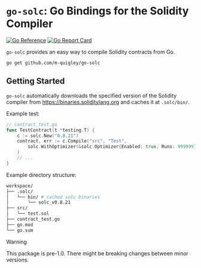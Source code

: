 # `go-solc`: Go Bindings for the Solidity Compiler

[![Go Reference](https://pkg.go.dev/badge/github.com/m-quigley/go-solc.svg)](https://pkg.go.dev/github.com/m-quigley/go-solc)
[![Go Report Card](https://goreportcard.com/badge/github.com/m-quigley/go-solc)](https://goreportcard.com/report/github.com/m-quigley/go-solc)

`go-solc` provides an easy way to compile Solidity contracts from Go.

```
go get github.com/m-quigley/go-solc
```


## Getting Started

`go-solc` automatically downloads the specified version of the Solidity compiler from https://binaries.soliditylang.org and caches it at `.solc/bin/`.

Example test:
```go
// contract_test.go
func TestContract(t *testing.T) {
    c := solc.New("0.8.21")
    contract, err := c.Compile("src", "Test",
        solc.WithOptimizer(&solc.Optimizer{Enabled: true, Runs: 999999}),
    )
    // ...
}
```

Example directory structure:
```bash
workspace/
├── .solc/
│   └── bin/ # cached solc binaries
│       └── solc_v0.8.21
├── src/
│   └── test.sol
├── contract_test.go
├── go.mod
└── go.sum
```

> [!WARNING]
>
> This package is pre-1.0. There might be breaking changes between minor versions.
